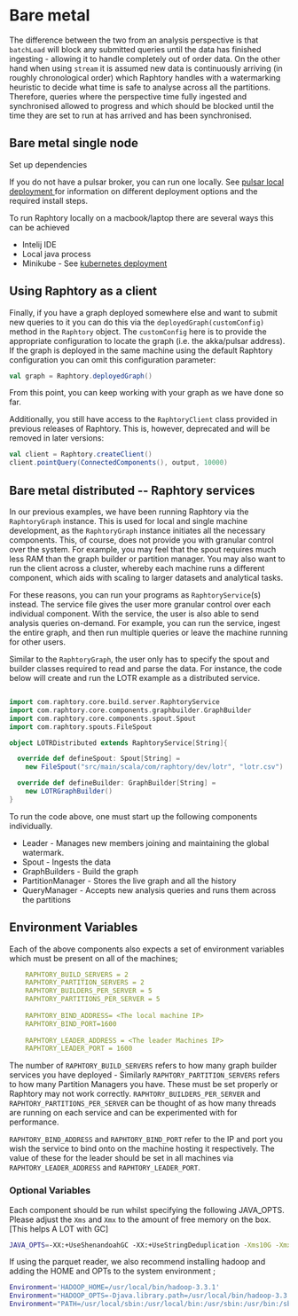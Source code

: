 # Bare metal

The difference between the two from an analysis perspective is that `batchLoad` will block any submitted queries until the data has finished ingesting - allowing it to handle completely out of order data. On the other hand when using `stream` it is assumed new data is continuously arriving (in roughly chronological order) which Raphtory handles with a watermarking heuristic to decide what time is safe to analyse across all the partitions. Therefore, queries where the perspective time   fully ingested and synchronised allowed to progress and which should be blocked until the time they are set to run at has arrived and has been synchronised.


## Bare metal single node

Set up dependencies

If you do not have a pulsar broker, you can run one locally. See [ pulsar local deployment ](pulsarlocal.md) for information on different deployment options and the required install steps.

To run Raphtory locally on a macbook/laptop there are several ways this can be achieved
- Intelij IDE
- Local java process 
- Minikube - See [ kubernetes deployment ](kubernetes.md)



## Using Raphtory as a client

Finally, if you have a graph deployed somewhere else and want to submit new queries to it you can do this via the `deployedGraph(customConfig)` method in the `Raphtory` object. The `customConfig` here is to provide the appropriate configuration to locate the graph (i.e. the akka/pulsar address). If the graph is deployed in the same machine using the default Raphtory configuration you can omit this configuration parameter:

```scala
val graph = Raphtory.deployedGraph()
```

From this point, you can keep working with your graph as we have done so far.

Additionally, you still have access to the `RaphtoryClient` class provided in previous releases of Raphtory. This is, however, deprecated and will be removed in later versions:

```scala
val client = Raphtory.createClient()
client.pointQuery(ConnectedComponents(), output, 10000)
```

## Bare metal distributed -- Raphtory services

In our previous examples, we have been running Raphtory via the `RaphtoryGraph`
instance. This is used for local and single machine development, as the `RaphtoryGraph` instance
initiates all the necessary components. This, of course, does not provide
you with granular control over the system. For example, you may feel that the spout requires
much less RAM than the graph builder or partition manager. You may also want to 
run the client across a cluster, whereby each machine runs a different component, which aids
with scaling to larger datasets and analytical tasks. 

For these reasons, you can run your programs as `RaphtoryService`(s) instead. 
The service file gives the user more granular control over each individual component. 
With the service, the user is also able to send analysis queries on-demand. 
For example, you can run the service, ingest the entire graph, and then run multiple
queries or leave the machine running for other users. 


Similar to the `RaphtoryGraph`, the user only has to specify the spout and builder classes required to read and parse the data. For instance, the code below will create and run the LOTR example as a distributed service. 

```scala

import com.raphtory.core.build.server.RaphtoryService
import com.raphtory.core.components.graphbuilder.GraphBuilder
import com.raphtory.core.components.spout.Spout
import com.raphtory.spouts.FileSpout

object LOTRDistributed extends RaphtoryService[String]{

  override def defineSpout: Spout[String] = 
    new FileSpout("src/main/scala/com/raphtory/dev/lotr", "lotr.csv")

  override def defineBuilder: GraphBuilder[String] = 
    new LOTRGraphBuilder()
}
```

To run the code above, one must start up the following components individually. 

* Leader - Manages new members joining and maintaining the global watermark. 
* Spout - Ingests the data
* GraphBuilders - Build the graph
* PartitionManager - Stores the live graph and all the history 
* QueryManager - Accepts new analysis queries and runs them across the partitions

## Environment Variables 

Each of the above components also expects a set of environment variables which must be present on all of the machines; 

```yaml
    RAPHTORY_BUILD_SERVERS = 2
    RAPHTORY_PARTITION_SERVERS = 2
    RAPHTORY_BUILDERS_PER_SERVER = 5
    RAPHTORY_PARTITIONS_PER_SERVER = 5
    
    RAPHTORY_BIND_ADDRESS= <The local machine IP>
    RAPHTORY_BIND_PORT=1600
    
    RAPHTORY_LEADER_ADDRESS = <The leader Machines IP>
    RAPHTORY_LEADER_PORT = 1600
```
The number of `RAPHTORY_BUILD_SERVERS` refers to how many graph builder services you have deployed - Similarly `RAPHTORY_PARTITION_SERVERS` refers to how many Partition Managers you have. These must be set properly or Raphtory may not work correctly. `RAPHTORY_BUILDERS_PER_SERVER` and `RAPHTORY_PARTITIONS_PER_SERVER` can be thought of as how many threads are running on each service and can be experimented with for performance. 

`RAPHTORY_BIND_ADDRESS` and `RAPHTORY_BIND_PORT` refer to the IP and port you wish the service to bind onto on the machine hosting it respectively. The value of these for the leader should be set in all machines via `RAPHTORY_LEADER_ADDRESS` and `RAPHTORY_LEADER_PORT`.

### Optional Variables

Each component should be run whilst specifying the following JAVA_OPTS.
Please adjust the `Xms` and `Xmx` to the amount of free memory on the box.  [This helps A LOT with GC]

```bash
JAVA_OPTS=-XX:+UseShenandoahGC -XX:+UseStringDeduplication -Xms10G -Xmx10G -Xss128M
```

If using the parquet reader, we also recommend installing hadoop and adding the HOME and OPTs to the system environment ;

```bash
Environment='HADOOP_HOME=/usr/local/bin/hadoop-3.3.1'
Environment="HADOOP_OPTS=-Djava.library.path=/usr/local/bin/hadoop-3.3.1/lib/native"
Environment="PATH=/usr/local/sbin:/usr/local/bin:/usr/sbin:/usr/bin:/sbin:/bin:/usr/games:/usr/local/games:/snap/bin:/usr/local/bin/hadoop-3.3.1/bin/:/usr/local/bin/hadoop-3.3.1/sbin/
```
